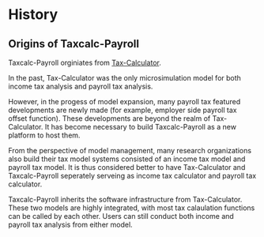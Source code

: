 History
=======

## Origins of Taxcalc-Payroll

Taxcalc-Payroll orginiates from [Tax-Calculator](https://github.com/PSLmodels/Tax-Calculator). 

In the past, Tax-Calculator was the only microsimulation model for both income tax analysis and payroll tax analysis. 

However, in the progess of model expansion, many payroll tax featured developments are newly made (for example, employer side payroll tax offset function). These developments are beyond the realm of Tax-Calculator. It has become necessary to build Taxcalc-Payroll as a new platform to host them. 

From the perspective of model management, many research organizations also build their tax model systems consisted of an income tax model and payroll tax model. It is thus considered better to have Tax-Calculator and Taxcalc-Payroll seperately serveing as income tax calculator and payroll tax calculator.

Taxcalc-Payroll inherits the software infrastructure from Tax-Calculator. These two models are highly integrated, with most tax calaulation functions can be called by each other. Users can still conduct both income and payroll tax analysis from either model.


